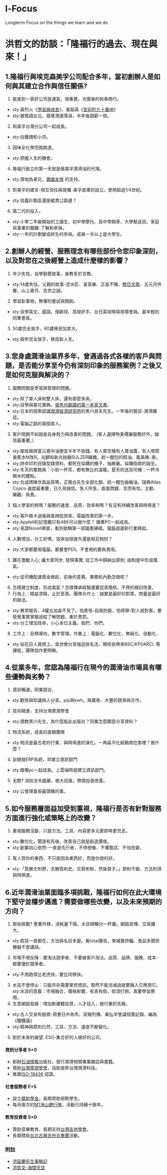 # l-Focus

Longterm Focus on the things we learn and we do

 
# 洪哲文的訪談：「隆福行的過去、現在與來！」

## 1.隆福行與埃克森美孚公司配合多年，當初創辦人是如何與其建立合作與信任關係?
1. 能進到一家好公司是運氣，很重要。光復後的和泰商行。 
- sty:黃烈火《[學習與成長](http://tbdb.ntnu.edu.tw/showBIO.jsp?id=20D5EE10-E2C3-2295-F53F-2768D2FCD0BE)》，張超英《[宮前町九十番地](https://www.thenewslens.com/article/49345)》
- sty:被冤調台北，基隆港邊落淚，半年後調薪一倍。
2. 和美孚台灣分公司一起成長。 
- sty:白鐵珊和小洪。
3. 因味全化學而換跑道。
- sty:把握人生的機會。
4. 隆福行創立的第一天就是做美孚潤滑油的代理。
- sty:落地為弟兄，[異國友情](https://ykhong.oil.com.tw/monty_01.html) 的支持。
5. 對美孚的建言-相互信任與提攜-美孚倉庫的設立。使用超過1/4世紀。
- sty:信義計劃區還是縱貫公路邊？
6. 第二代的投入。 
- sty:小學二年級開始的工讀生，初中學摩托、高中學開車，大學幫送貨。家庭與事業的艱難-了解和參與。
- sty:一年的計劃變成終生的參與。成員一半以上是大學生。

## 2.創辦人的經營、服務理念有哪些部份令您印象深刻，以及對您在之後經營上造成什麼樣的影響？
1. 年少失怙，自學勤懇致事，身教多於言教。 
- sty:14歲失怙，父親的故事-泥水匠、喜音樂、正直不賭、[教日文歌](https://ykhong.oil.com.tw/hyk1999_fathersday.html)、五元月供餐、山上歲月、去世之謎。
2. 學習新事物，無懼的嘗試與開創。
- sty:自學英文、國語。保齡球、高球好手、台日英球隊與球場會員。最年輕的同業會長。
3. 50歲完全放手，60歲移民加拿大。
- sty:兩年完全放手，移民新人生。


## 3.您身處潤滑油業界多年，曾遇過各式各樣的客戶與問題，是否能分享至今仍有深刻印象的服務案例？之後又是如何克服與解決的？
1. 服務問題是學習與管理的問題。 
- sty:除了單人床和雙人床，還有那麼多床。 
- sty:自學與葵花寶典。[張秀月翻譯的第一本英文書](https://www.amazon.com/Lubricants-cutting-fluids-coolants-Wilbert/dp/0843608129)。
- sty:日本的探索認識[潤滑經濟研究所](https://www.juntsu.co.jp/)的黑川良夫先生。一年後的嘗試-潤滑雜誌。 
- sty:電腦之路的兩個貴人。
2. 客戶問題不如說是自身努力與改善的問題。 (客人選擇物美價廉服務好外，誠信最重要。)
- sty:鄰居廠誇富沅賣中油便宜半年不收錢。有人賣空桶有人賣油蓋，有人噴筒香蕉水M改R。兆麒和新光紡織SULZER織機。統一麵包的假油。義美陳..泰。
- sty:拼命印的目錄型錄資料，都死在採購的櫃子、抽屜裏。採購指南的誕生。
- sty:冬天的業務員：小到一杯茶，都有無比的溫暖。夏天的送貨司機：一杯冷開水的體貼。
- sty:合成牌陳世昌品質嗎，正隆白先生全部化驗，統一麵包齒輪油，瑞典Atlas Copco  速度最重要，日久見誠信。急人所急，直面問題，言而有信。主動、樂觀、負責。
3. 個人學習的夠嗎？服務的速度、品質、效率夠嗎？有沒有持續改善與時俱進？
- sty:客戶帳卡過帳與查詢低效率，電腦改善的第一步。 
- sty:AppleII的記憶體只有48K可以做什麼？ 跟著PC一起成長。 
- sty:見證Novell興衰，看到號稱第一部國產硬碟。電腦週邊新行業興起。
4. 人數增加，分工好嗎，效率加倍提升還是相互制肘？
- sty:大家都要用電腦，都要會PEII。不會用的要負責用。
5. 難在激勵人心; 讓大家同步; 發現事實; 從工作中歸納出原則; 由制度中形成風氣。
- sty:從司機配運獎金做起，前後的差異。業務和內勤怎做呢？
6. 怎樣建立制度，形成風氣？怎樣傳承經驗還要認真稽核，不停的檢討改善。
7. 行為上：精益求精，止於至善。團隊合作上：誠實是最好的對策，商量是最好的辦法。
- sty:異常報告，4罐五加侖不見了。怕責怪-自我防衛，怕得罪-對人或對事。要發覺事實掌握過程了解問題，重於責罰。
- sty:分工增加效率，小心本位主義。我們、你們。
8. 工作上：目標導向，數字管理。作業上：電腦化、數位化、無紙化、自動化..
- sty:站在巨人肩榜上。吳世榮分享強迫排名法，簡校長帶來BSC/KPI/ARCI..等課程，團隊協作更明晰。

## 4.從業多年，您認為隆福行在現今的潤滑油市場具有哪些優勢與劣勢？
1. 資訊暢通，同業競合，
- sty:歡笑與知識與人分享。pip與kwh。與廣泰、大豐的競爭與合作。
2. 技術精進，支持台灣摩潤學會
- sty:請教黑川先生，為什麼版此出版社？同業怎麼願意分享資料？
3. 物流系統，成長的直銷團隊
- sty:物流是最古老的行業，與時俱進的演化。一再扁平化經銷商在那裡？做什麼？
4. 自開發ERP系統，早建立資訊部門
- sty:跟著pc一起成長。上雲端時就建立資訊部門。
5. 劣勢? 消防法令趨嚴，樹大招風，帶頭投資改善。
- sty:公會理事長最頭痛的事。

## 5.如今服務層面益加受到重視，隆福行是否有針對服務方面進行強化或策略上的改變？
1. 重視服務沒變，只是方法、工具、內容更多元更即時更充足。
- sty:數位化，聞道有先後，改善自己就是創造價值。
- sty:創業初心依然-一直是先行者，不停想像、不懼嘗試、不怕改變，
2. 客人買你的東西，不只是因為東西好，而是你說的好。 
- sty:「質勝文則野，文勝質則史。文質彬彬，然後君子。」原則不變，方法則須與時俱進。

## 6.近年潤滑油業面臨多項挑戰，隆福行如何在此大環境下堅守並穩步邁進？需要做哪些改變，以及未來預期的方向？
1. 那些挑戰? 產業外移，消耗量下降。水貨順暢分一杯羹。網路宣傳、交易擴大。
- sty:假貨一直都在，方法與名目多變。看total廣告，柬埔塞詐騙、食品多聞但機器不會講話。
2. 市場不增反降：要淘汰競爭者，不要被客戶淘汰。品質、品牌、服務、成本-都要優於競爭者。
- sty:不用跑得比老虎快，要比同儕快。
3. 水貨不會停止：只能共存需要掌控資訊，既然不能消滅過就要融入它應用它。
sty:水貨的意義：市場融合，價格影響。有真有假，假須打倒，真要學習應用。
4. 生意網路發展：增加軟硬體投資，人才投入，做行業的先鋒。
- sty:古人交易有殷商-周書日中為市。貨殖列傳、桑弘羊會議桓寬記錄，編為《鹽鐵論》
- sty:精神與原則已然，工具、方法、速度不斷變化。

5. 對於未來的展望. ESG-集合好的人做好的公司。
#### 資訊分享者 S+G
- 創辦[石油情報](https://www.oil.net.tw/)出版社，發行潤滑相關專業雜誌與書籍。
- 贊助[台灣摩潤學會](https://www.tstt.org.tw/)，協助提昇台灣潤滑科技。
- 推廣[ISO-18436](http://www.iso18436.tw/) 認證。
#### 社會服務者 E+S
- 設立[獎助學金](https://www.oil.com.tw/active_scholarship)，長期資助弱勢學生。
- 每月兩次的[M1淨山健行隊](https://www.oil.com.tw/active_hiking)，活動已持續十餘年。
#### 教育投資者 S+G
- 贊助音樂教育，長期支持[台灣吉他學會](http://www.guitar.org.tw/)。
- 長期贊助[台北古典吉他合奏團](https://www.facebook.com/tge2015/)活動。



### 附註
- [洪延慶先生事略記](https://ykhong.oil.com.tw/)
- [洪哲文-海闊天空](https://sites.google.com/view/htw2021/)
